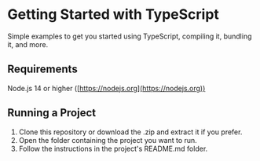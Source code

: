 # Getting Started with TypeScript

Simple examples to get you started using TypeScript, compiling it, bundling it, and more.

## Requirements

Node.js 14 or higher ([https://nodejs.org](https://nodejs.org))

## Running a Project

1. Clone this repository or download the .zip and extract it if you prefer.
1. Open the folder containing the project you want to run.
1. Follow the instructions in the project's README.md folder.